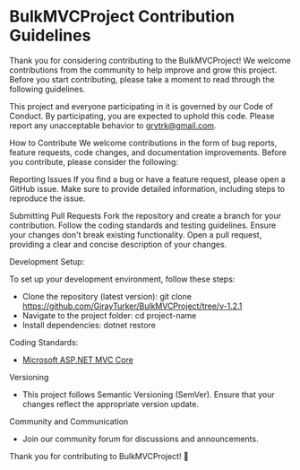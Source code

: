 # BulkMVCProject Contribution Guidelines

Thank you for considering contributing to the BulkMVCProject! We welcome contributions from the community to help improve and grow this project. Before you start contributing, please take a moment to read through the following guidelines.

This project and everyone participating in it is governed by our Code of Conduct. By participating, you are expected to uphold this code. Please report any unacceptable behavior to grytrk@gmail.com.

How to Contribute
We welcome contributions in the form of bug reports, feature requests, code changes, and documentation improvements. Before you contribute, please consider the following:

Reporting Issues
If you find a bug or have a feature request, please open a GitHub issue. Make sure to provide detailed information, including steps to reproduce the issue.

Submitting Pull Requests
Fork the repository and create a branch for your contribution.
Follow the coding standards and testing guidelines.
Ensure your changes don't break existing functionality.
Open a pull request, providing a clear and concise description of your changes.

Development Setup:

To set up your development environment, follow these steps:

- Clone the repository (latest version): git clone https://github.com/GirayTurker/BulkMVCProject/tree/v-1.2.1
- Navigate to the project folder: cd project-name
- Install dependencies: dotnet restore

Coding Standards:
- <a href="https://learn.microsoft.com/en-us/archive/msdn-magazine/2017/november/cutting-edge-guidelines-for-asp-net-mvc-core-views">Microsoft ASP.NET MVC Core</a>


Versioning
- This project follows Semantic Versioning (SemVer). Ensure that your changes reflect the appropriate version update.

Community and Communication
- Join our community forum for discussions and announcements.

Thank you for contributing to BulkMVCProject! 🚀
